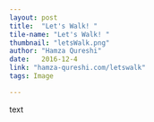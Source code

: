 ```yaml
---
layout: post
title:  "Let's Walk! "
tile-name: "Let's Walk! "
thumbnail: "letsWalk.png"
author: "Hamza Qureshi"
date:   2016-12-4
link: "hamza-qureshi.com/letswalk"
tags: Image

---
```


text